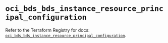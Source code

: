 # `oci_bds_bds_instance_resource_principal_configuration`

Refer to the Terraform Registry for docs: [`oci_bds_bds_instance_resource_principal_configuration`](https://registry.terraform.io/providers/oracle/oci/6.37.0/docs/resources/bds_bds_instance_resource_principal_configuration).
